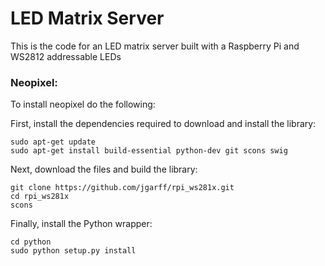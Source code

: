 LED Matrix Server
==========
This is the code for an LED matrix server built with a Raspberry Pi and WS2812 addressable LEDs

### Neopixel:
To install neopixel do the following:

First, install the dependencies required to download and install the library:
```
sudo apt-get update
sudo apt-get install build-essential python-dev git scons swig
```

Next, download the files and build the library:
```
git clone https://github.com/jgarff/rpi_ws281x.git
cd rpi_ws281x
scons
```

Finally, install the Python wrapper:
```
cd python
sudo python setup.py install
```
